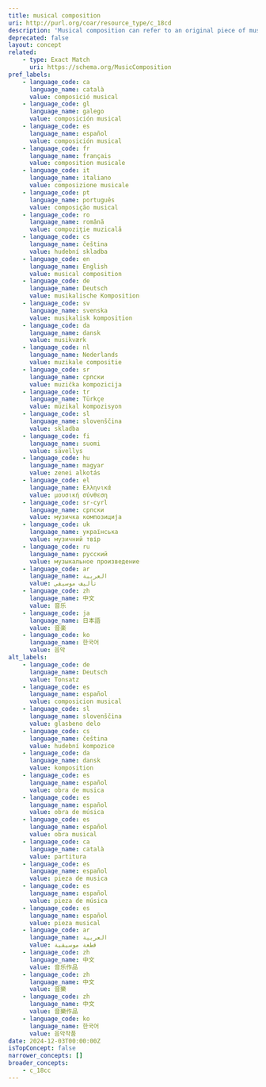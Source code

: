```yaml
---
title: musical composition
uri: http://purl.org/coar/resource_type/c_18cd
description: 'Musical composition can refer to an original piece of music, the structure of a musical piece, or the process of creating a new piece of music. [Source: https://en.wikipedia.org/wiki/Musical_composition ]'
deprecated: false
layout: concept
related:
    - type: Exact Match
      uri: https://schema.org/MusicComposition
pref_labels:
    - language_code: ca
      language_name: català
      value: composició musical
    - language_code: gl
      language_name: galego
      value: composición musical
    - language_code: es
      language_name: español
      value: composición musical
    - language_code: fr
      language_name: français
      value: composition musicale
    - language_code: it
      language_name: italiano
      value: composizione musicale
    - language_code: pt
      language_name: português
      value: composição musical
    - language_code: ro
      language_name: română
      value: compoziţie muzicală
    - language_code: cs
      language_name: čeština
      value: hudební skladba
    - language_code: en
      language_name: English
      value: musical composition
    - language_code: de
      language_name: Deutsch
      value: musikalische Komposition
    - language_code: sv
      language_name: svenska
      value: musikalisk komposition
    - language_code: da
      language_name: dansk
      value: musikværk
    - language_code: nl
      language_name: Nederlands
      value: muzikale compositie
    - language_code: sr
      language_name: српски
      value: muzička kompozicija
    - language_code: tr
      language_name: Türkçe
      value: müzikal kompozisyon
    - language_code: sl
      language_name: slovenščina
      value: skladba
    - language_code: fi
      language_name: suomi
      value: sävellys
    - language_code: hu
      language_name: magyar
      value: zenei alkotás
    - language_code: el
      language_name: Ελληνικά
      value: μουσική σύνθεση
    - language_code: sr-cyrl
      language_name: српски
      value: музичка композиција
    - language_code: uk
      language_name: українська
      value: музичний твір
    - language_code: ru
      language_name: русский
      value: музыкальное произведение
    - language_code: ar
      language_name: العربية
      value: تأليف موسيقي
    - language_code: zh
      language_name: 中文
      value: 音乐
    - language_code: ja
      language_name: 日本語
      value: 音楽
    - language_code: ko
      language_name: 한국어
      value: 음악
alt_labels:
    - language_code: de
      language_name: Deutsch
      value: Tonsatz
    - language_code: es
      language_name: español
      value: composicion musical
    - language_code: sl
      language_name: slovenščina
      value: glasbeno delo
    - language_code: cs
      language_name: čeština
      value: hudební kompozice
    - language_code: da
      language_name: dansk
      value: komposition
    - language_code: es
      language_name: español
      value: obra de musica
    - language_code: es
      language_name: español
      value: obra de música
    - language_code: es
      language_name: español
      value: obra musical
    - language_code: ca
      language_name: català
      value: partitura
    - language_code: es
      language_name: español
      value: pieza de musica
    - language_code: es
      language_name: español
      value: pieza de música
    - language_code: es
      language_name: español
      value: pieza musical
    - language_code: ar
      language_name: العربية
      value: قطعة موسيقية
    - language_code: zh
      language_name: 中文
      value: 音乐作品
    - language_code: zh
      language_name: 中文
      value: 音樂
    - language_code: zh
      language_name: 中文
      value: 音樂作品
    - language_code: ko
      language_name: 한국어
      value: 음악작품
date: 2024-12-03T00:00:00Z
isTopConcept: false
narrower_concepts: []
broader_concepts:
    - c_18cc
---
```


